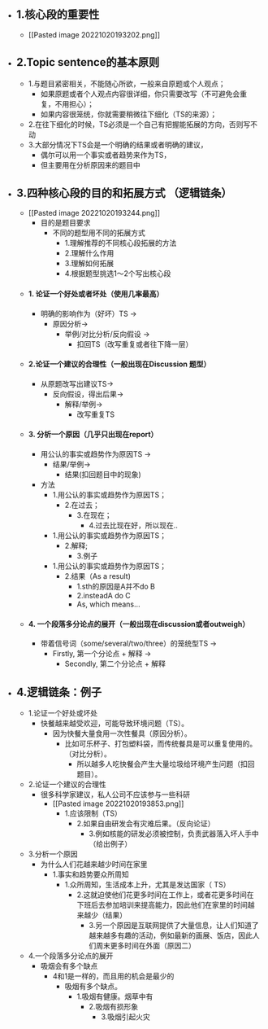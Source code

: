 - ## 1.核心段的重要性
	- [[Pasted image 20221020193202.png]]
- ## 2.Topic sentence的基本原则
	- 1.与题目紧密相关，不能随心所欲，一般来自原题或个人观点；
		- 如果原题或者个人观点内容很详细，你只需要改写（不可避免会重复，不用担心）；
		- 如果内容很笼统，你就需要稍微往下细化（TS的来源）；
	- 2.在往下细化的时候，TS必须是一个自己有把握能拓展的方向，否则写不动
	- 3.大部分情况下TS会是一个明确的结果或者明确的建议，
		- 偶尔可以用一个事实或者趋势来作为TS，
		- 但主要用在分析原因来的题目中
- ## 3.四种核心段的目的和拓展方式 （逻辑链条）
	- [[Pasted image 20221020193244.png]]
		- 目的是题目要求
			- 不同的题型用不同的拓展方式
				- 1.理解推荐的不同核心段拓展的方法
				- 2.理解什么作用
				- 3.理解如何拓展
				- 4.根据题型挑选1～2个写出核心段
	- #### 1. 论证一个好处或者坏处（使用几率最高）
		- 明确的影响作为（好坏）TS → 
			- 原因分析→
				- 举例/对比分析/反向假设 →
					- 扣回TS（改写重复或者往下降一层）
	- #### 2.论证一个建议的合理性（一般出现在Discussion 题型）
		- 从原题改写出建议TS→
			- 反向假设，得出后果→
				- 解释/举例→
					- 改写重复TS
	- #### 3. 分析一个原因（几乎只出现在report）
		- 用公认的事实或趋势作为原因TS → 
			- 结果/举例→
				- 结果(扣回题目中的现象)
		- 方法
			- 1.用公认的事实或趋势作为原因TS；
				- 2.在过去；
					- 3.在现在；
						- 4.过去比现在好，所以现在..
			- 1.用公认的事实或趋势作为原因TS；
				- 2.解释;
					- 3.例子
			- 1.用公认的事实或趋势作为原因TS；
				- 2.结果（As a result)
					- 1.sth的原因是A并不do B
					- 2.insteadA do C
					- As, which means…
	- #### 4. 一个段落多分论点的展开（一般出现在discussion或者outweigh）
		- 带着信号词（some/several/two/three）的笼统型TS → 
			- Firstly, 第一个分论点 + 解释 →
				- Secondly, 第二个分论点 + 解释
- ## 4.逻辑链条：例子
	- 1.论证一个好处或坏处
		- 快餐越来越受欢迎，可能导致环境问题（TS）。
			- 因为快餐大量食用一次性餐具（原因分析）。
				- 比如可乐杯子、打包塑料袋，而传统餐具是可以重复使用的。（对比分析）。
					- 所以越多人吃快餐会产生大量垃圾给环境产生问题（扣回题目）。
	- 2.论证一个建议的合理性
		- 很多科学家建议，私人公司不应该参与一些科研
			- [[Pasted image 20221020193853.png]]
				- 1.应该限制（TS）
					- 2.如果自由研发会有灾难后果。（反向论证）
						- 3.例如核能的研发必须被控制，负责武器落入坏人手中（给出例子）
	- 3.分析一个原因
		- 为什么人们花越来越少时间在家里
			- 1.事实和趋势要众所周知
				- 1.众所周知，生活成本上升，尤其是发达国家（ TS）
					- 2.这就迫使他们花更多时间在工作上，或者花更多时间在下班后去参加培训来提高能力，因此他们在家里的时间越来越少（结果）
						- 3.另一个原因是互联网提供了大量信息，让人们知道了越来越多有趣的活动，例如最新的画展、饭店，因此人们周末更多时间在外面（原因二）
	- 4.一个段落多分论点的展开
		- 吸烟会有多个缺点
			- 4和1是一样的，而且用的机会是最少的
				- 吸烟有多个缺点。
					- 1.吸烟有健康。烟草中有
						- 2.吸烟有损形象
							- 3.吸烟引起火灾